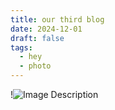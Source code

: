 ```yaml
---
title: our third blog
date: 2024-12-01
draft: false
tags:
  - hey
  - photo
---
```

!![Image Description](/images/pngtree-skeleton-playing-guitar-halloween-skeleton-playing-guitar-illustration-generative-ai-png-image_11578828.png)